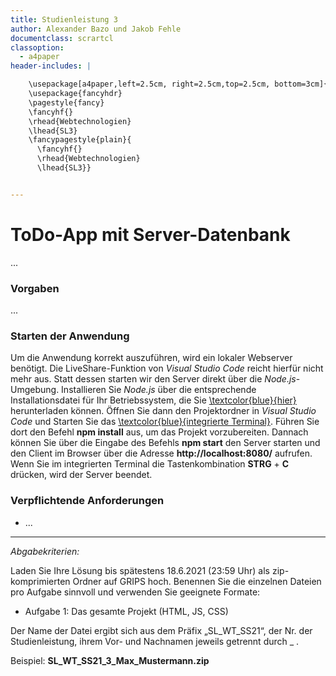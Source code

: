```yaml
---
title: Studienleistung 3
author: Alexander Bazo und Jakob Fehle
documentclass: scrartcl
classoption:
  - a4paper
header-includes: |

    \usepackage[a4paper,left=2.5cm, right=2.5cm,top=2.5cm, bottom=3cm]{geometry}
    \usepackage{fancyhdr}
    \pagestyle{fancy}
    \fancyhf{}
    \rhead{Webtechnologien}
    \lhead{SL3}
    \fancypagestyle{plain}{
      \fancyhf{}
      \rhead{Webtechnologien}
      \lhead{SL3}}


---
```


# ToDo-App mit Server-Datenbank

...

### Vorgaben

...

### Starten der Anwendung



Um die Anwendung korrekt auszuführen, wird ein lokaler Webserver benötigt. Die LiveShare-Funktion von _Visual Studio Code_ reicht hierfür nicht mehr aus. Statt dessen starten wir den Server direkt über die _Node.js_-Umgebung. Installieren Sie _Node.js_ über die entsprechende Installationsdatei für Ihr Betriebssystem, die Sie [\textcolor{blue}{hier}](
) herunterladen können. Öffnen Sie dann den Projektordner in _Visual Studio Code_ und Starten Sie das [\textcolor{blue}{integrierte Terminal}](https://code.visualstudio.com/docs/editor/integrated-terminal). Führen Sie dort den Befehl **npm install** aus, um das Projekt vorzubereiten. Dannach können Sie über die Eingabe des Befehls **npm start** den Server starten und den Client im Browser über die Adresse **http://localhost:8080/** aufrufen. Wenn Sie im integrierten Terminal die Tastenkombination **STRG** + **C** drücken, wird der Server beendet.

### Verpflichtende Anforderungen

- ...


------

*Abgabekriterien:*

Laden Sie Ihre Lösung bis spätestens 18.6.2021 (23:59 Uhr) als zip-komprimierten Ordner auf GRIPS hoch.  Benennen Sie die einzelnen Dateien pro Aufgabe sinnvoll und verwenden Sie geeignete Formate:

- Aufgabe 1: Das gesamte Projekt (HTML, JS, CSS)

Der Name der Datei ergibt sich aus dem Präfix „SL_WT_SS21“, der Nr. der Studienleistung, ihrem Vor- und Nachnamen jeweils getrennt durch _ .

 

Beispiel: **SL_WT_SS21_3_Max_Mustermann.zip**

